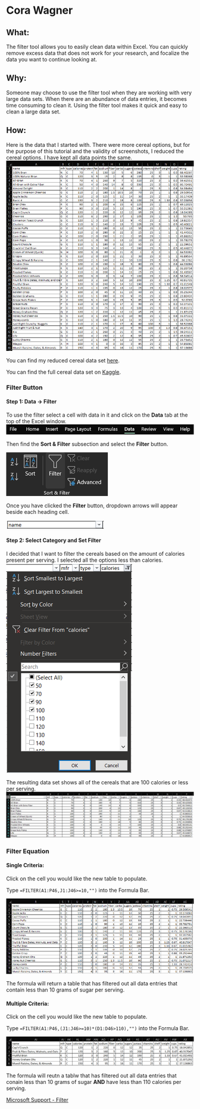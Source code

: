 # Cora Wagner

## What:
The filter tool allows you to easily clean data within Excel. You can quickly remove excess data that does not work for your research, and focalize the data you want to continue looking at.

## Why:
Someone may choose to use the filter tool when they are working with very large data sets. When there are an abundance of data entries, it becomes time consuming to clean it. Using the filter tool makes it quick and easy to clean a large data set.

## How:
Here is the data that I started with. There were more cereal options, but for the purpose of this tutorial and the validity of screenshots, I reduced the cereal options. I have kept all data points the same.
![Starting Data Set](StartingData.png)

You can find my reduced cereal data set [here](https://github.com/CoraWagner/Filter/blob/68e98fe8761e2745150774e25eca10c4593a7398/cereal.csv).

You can find the full cereal data set on [Kaggle](https://www.kaggle.com/crawford/80-cereals/version/2).

### Filter Button
#### Step 1: Data -> Filter
To use the filter select a cell with data in it and click on the **Data** tab at the top of the Excel window.
![Filter Tool Location - Image 1](Data.png)

Then find the **Sort & Filter** subsection and select the **Filter** button.

![Filter Tool Loaction - Image 2](Filter.png)

Once you have clicked the **Filter** button, dropdown arrows will appear beside each heading cell.

![Name Dropdown Arrow](Name.png)

#### Step 2: Select Category and Set Filter
I decided that I want to filter the cereals based on the amount of calories present per serving. I selected all the options less than calories.
![Category Filter](FilterCategory.png)

The resulting data set shows all of the cereals that are 100 calories or less per serving.
![Filtered Data Set](FilteredDataSet.png)

### Filter Equation
#### Single Criteria:
Click on the cell you would like the new table to populate.

Type `=FILTER(A1:P46,J1:J46>=10,"")` into the Formula Bar.

![Filtered Using Equation Single Criteria](EquationFilter1.png)

The formula will return a table that has filtered out all data entries that contain less than 10 grams of sugar per serving.

#### Multiple Criteria:
Click on the cell you would like the new table to populate.

Type `=FILTER(A1:P46,(J1:J46>=10)*(D1:D46>110),"")` into the Formula Bar.

![Filtered Using Equations Multiple Criteria](MultipleCriteria.png)

The formula will reutn a tablw that has filtered out all data entries that conain less than 10 grams of sugar **AND** have less than 110 calories per serving.


[Microsoft Support - Filter](https://support.microsoft.com/en-us/office/filter-function-f4f7cb66-82eb-4767-8f7c-4877ad80c759)
